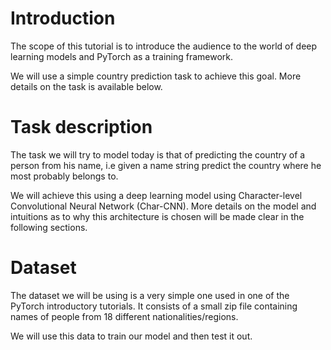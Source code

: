 # Introduction
The scope of this tutorial is to introduce the audience to the world of deep learning models and PyTorch as a training framework.

We will use a simple country prediction task to achieve this goal. More details on the task is available below.

# Task description
The task we will try to model today is that of predicting the country of a person from his name, i.e given a name string predict the country where he most probably belongs to.

We will achieve this using a deep learning model using Character-level Convolutional Neural Network (Char-CNN). More details on the model and intuitions as to why this architecture is chosen will be made clear in the following sections.

# Dataset
The dataset we will be using is a very simple one used in one of the PyTorch introductory tutorials. It consists of a small zip file containing names of people from 18 different nationalities/regions.

We will use this data to train our model and then test it out.
